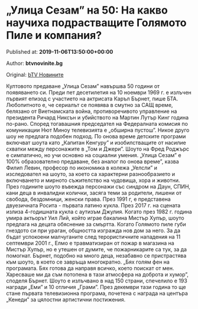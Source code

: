 
# „Улица Сезам” на 50: На какво научиха подрастващите Голямото Пиле и компания?

Published at: **2019-11-06T13:50:00+00:00**

Author: **btvnovinite.bg**

Original: [bTV Новините](https://btvnovinite.bg/lifestyle/liubopitno/ulica-sezam.html)

Култовото предаване „Улица Сезам” навършва 50 години от появяването си. Преди пет десетилетия на 10 ноември 1969 г. е излъчен първият епизод с участието на актрисата Каръл Бърнет, пише БТА.
Любопитното е, че сериалът се появява в смутно за САЩ време, белязано от Виетнамската война, противоречивото управление на президента Ричард Никсън и убийството на Мартин Лутър Кинг година по-рано.
Според тогавашния председател на Федералната комисия по комуникации Нют Миноу телевизията е „обширна пустош”.
Никое друго шоу не предлага подобен подход. По онова време детските програми включват шоута като „Капитан Кенгуру” и изобилстващите от насилие схватки между персонажите в „Том и Джери”. Шоуто на Фред Роджърс е симпатично, но учи основно на социални умения.
„Улица Сезам” е 100% образователно предаване, без аналог по онова време”, казва Филип Левин, професор по икономика в колежа „Уелсли” и изследовател на шоуто, за което са характерни разнообразието и включването и мирното съжителство на чудовища, хора и животни.
През годините шоуто въвежда персонажи със синдром на Даун, СПИН, кани деца в инвалидни колички, засяга теми за родители, лишени от свобода, бездомници, женски права. През 1991 г, е представена двуезичната Росита - първата латино кукла. През 2017 г. на сцената излиза 4-годишната кукла с аутизъм Джулия.
Когато през 1982 г. година умира актьорът Уил Лий, който играе бакалина Мистър Хупър, шоуто предлага на децата обяснение за смъртта. Когато Голямото пиле губи гнездото си при ураган, общността изгражда нов дом за него.
За да бъдат успокоени малчуганите след терористичните нападения на 11 септември 2001 г., Елмо е травматизиран от пожар в магазина на Мистър Хупър, но е утешен от думите, че пожарникарите са тук, за да помогнат.
Бърнет, подобно на много деца, незабавно се пристрастява към шоуто, в което се завръща многократно. „Бях голям фен на програмата. Бях готова да направя всичко, което поискат от мен. Харесваше ми да съм потопена в тази атмосфера на доброта и хумор”, споделя Бърнет.
Шоуто е излъчвано в над 150 страни, спечелило е 193 награди „Еми” и 10 отличия „Грами”.
През декември тази година то ще стане първата телевизионна програма, почетена с награда на центъра „Кенеди” за цялостни артистични постижения.
